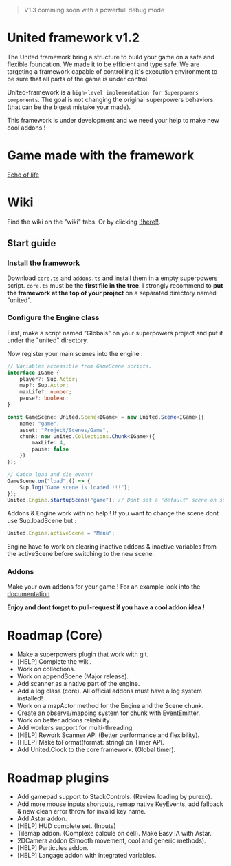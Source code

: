 > V1.3 comming soon with a powerfull debug mode

# United framework v1.2

The United framework bring a structure to build your game on a safe and flexible foundation. We made it to be efficient and type safe. We are targeting a framework capable of controlling it's execution environment to be sure that all parts of the game is under control.

United-framework is a `high-level implementation for Superpowers components`. The goal is not changing the original superpowers behaviors (that can be the bigest mistake your made).

This framework is under development and we need your help to make new cool addons !

# Game made with the framework

[Echo of life](https://antarka.itch.io/echo-of-life)

# Wiki

Find the wiki on the "wiki" tabs. Or by clicking [!!here!!](https://github.com/fraxken/United-framework/wiki).

## Start guide

### Install the framework

Download `core.ts` and `addons.ts` and install them in a empty superpowers script. `core.ts` must be the **first file in the tree**. I strongly recommend to **put the framework at the top of your project** on a separated directory named "united".

### Configure the Engine class

First, make a script named "Globals" on your superpowers project and put it under the "united" directory.

Now register your main scenes into the engine :

```ts
// Variables accessible from GameScene scripts.
interface IGame {
    player?: Sup.Actor;
    map?: Sup.Actor;
    maxLife?: number;
    pause?: boolean;
}

const GameScene: United.Scene<IGame> = new United.Scene<IGame>({
    name: "game",
    asset: "Project/Scenes/Game",
    chunk: new United.Collections.Chunk<IGame>({
        maxLife: 4,
        pause: false
    })
});

// Catch load and die event!
GameScene.on("load",() => {
    Sup.log("Game scene is loaded !!!");
});
United.Engine.startupScene("game"); // Dont set a "default" scene on superpowers. Put this line!
```

Addons & Engine work with no help ! If you want to change the scene dont use Sup.loadScene but :

```ts
United.Engine.activeScene = "Menu";
```

Engine have to work on clearing inactive addons & inactive variables from the activeScene before switching to the new scene.

### Addons

Make your own addons for your game ! For an example look into the [documentation](https://github.com/fraxken/United-framework/wiki/Addons)

**Enjoy and dont forget to pull-request if you have a cool addon idea !**

# Roadmap (Core)

- Make a superpowers plugin that work with git.
- [HELP] Complete the wiki.
- Work on collections.
- Work on appendScene (Major release).
- Add scanner as a native part of the engine.
- Add a log class (core). All official addons must have a log system installed!
- Work on a mapActor method for the Engine and the Scene chunk.
- Create an observe/mapping system for chunk with EventEmitter.
- Work on better addons reliability.
- Add workers support for multi-threading.
- [HELP] Rework Scanner API (Better performance and flexibility).
- [HELP] Make toFormat(format: string) on Timer API.
- Add United.Clock to the core framework. (Global timer).

# Roadmap plugins

- Add gamepad support to StackControls. (Review loading by purexo).
- Add more mouse inputs shortcuts, remap native KeyEvents, add fallback & new clean error throw for invalid key name.
- Add Astar addon.
- [HELP] HUD complete set. (Inputs)
- Tilemap addon. (Complexe calcule on cell). Make Easy IA with Astar.
- 2DCamera addon (Smooth movement, cool and generic methods).
- [HELP] Particules addon.
- [HELP] Langage addon with integrated variables.
